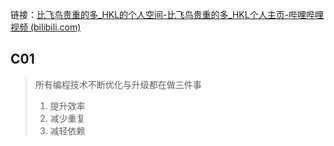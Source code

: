 链接：[比飞鸟贵重的多_HKL的个人空间-比飞鸟贵重的多_HKL个人主页-哔哩哔哩视频 (bilibili.com)](https://space.bilibili.com/218427631/channel/collectiondetail?sid=1849137)
## C01 
> 所有编程技术不断优化与升级都在做三件事
> 1. 提升效率
> 2. 减少重复
> 3. 减轻依赖




